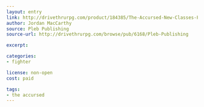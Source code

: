 ```yaml
---
layout: entry
link: http://drivethrurpg.com/product/184385/The-Accursed-New-Classes-For-Dungeon-World
author: Jordan MacCarthy
source: Pleb Publishing
source-url: http://drivethrurpg.com/browse/pub/6168/Pleb-Publishing

excerpt:

categories:
- fighter

license: non-open
cost: paid

tags:
- the accursed
---
```

